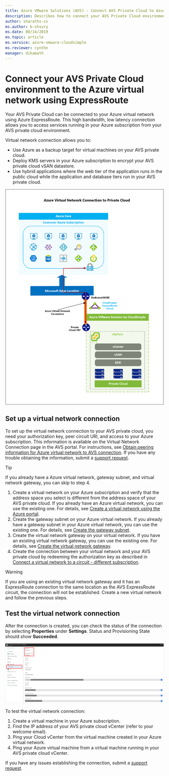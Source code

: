 ```yaml
--- 
title: Azure VMware Solutions (AVS) - Connect AVS Private Cloud to Azure network using ExpressRoute
description: Describes how to connect your AVS Private Cloud environment to the Azure virtual network using ExpressRoute
author: sharaths-cs
ms.author: b-shsury 
ms.date: 08/14/2019 
ms.topic: article 
ms.service: azure-vmware-cloudsimple 
ms.reviewer: cynthn 
manager: dikamath 
---
```


# Connect your AVS Private Cloud environment to the Azure virtual network using ExpressRoute

Your AVS Private Cloud can be connected to your Azure virtual network using Azure ExpressRoute. This high bandwidth, low latency connection allows you to access services running in your Azure subscription from your AVS private cloud environment.

Virtual network connection allows you to:

* Use Azure as a backup target for virtual machines on your AVS private cloud.
* Deploy KMS servers in your Azure subscription to encrypt your AVS private cloud vSAN datastore.
* Use hybrid applications where the web tier of the application runs in the public cloud while the application and database tiers run in your AVS private cloud.

![Azure ExpressRoute Connection to virtual network](media/cloudsimple-azure-network-connection.png)

## Set up a virtual network connection

To set up the virtual network connection to your AVS private cloud, you need your authorization key, peer circuit URI, and access to your Azure subscription. This information is available on the Virtual Network Connection page in the AVS portal. For instructions, see [Obtain peering information for Azure virtual network to AVS connection](virtual-network-connection.md). If you have any trouble obtaining the information, submit a <a href="https://portal.azure.com/#blade/Microsoft_Azure_Support/HelpAndSupportBlade/newsupportrequest" target="_blank">support request</a>.

> [!TIP]
> If you already have a Azure virtual network, gateway subnet, and virtual network gateway, you can skip to step 4.

1. Create a virtual network on your Azure subscription and verify that the address space you select is different from the address space of your AVS private cloud. If you already have an Azure virtual network, you can use the existing one. For details, see [Create a virtual network using the Azure portal](../virtual-network/quick-create-portal.md).
2. Create the gateway subnet on your Azure virtual network. If you already have a gateway subnet in your Azure virtual network, you can use the existing one. For details, see [Create the gateway subnet](../expressroute/expressroute-howto-add-gateway-portal-resource-manager.md#create-the-gateway-subnet).
3. Create the virtual network gateway on your virtual network. If you have an existing virtual network gateway, you can use the existing one. For details, see [Create the virtual network gateway](../expressroute/expressroute-howto-add-gateway-portal-resource-manager.md#create-the-virtual-network-gateway).
4. Create the connection between your virtual network and your AVS private cloud by redeeming the authorization key as described in [Connect a virtual network to a circuit - different subscription](../expressroute/expressroute-howto-linkvnet-portal-resource-manager.md#connect-a-vnet-to-a-circuit---different-subscription).

> [!WARNING]
> If you are using an existing virtual network gateway and it has an ExpressRoute connection to the same location as the AVS ExpressRoute circuit, the connection will not be established. Create a new virtual network and follow the previous steps.

## Test the virtual network connection

After the connection is created, you can check the status of the connection by selecting **Properties** under **Settings**. Status and Provisioning State should show **Succeeded**.

![Connection Status](media/azure-expressroute-connection.png)

To test the virtual network connection:

1. Create a virtual machine in your Azure subscription.
2. Find the IP address of your AVS private cloud vCenter (refer to your welcome email).
3. Ping your Cloud vCenter from the virtual machine created in your Azure virtual network.
4. Ping your Azure virtual machine from a virtual machine running in your AVS private cloud vCenter.

If you have any issues establishing the connection, submit a <a href="https://portal.azure.com/#blade/Microsoft_Azure_Support/HelpAndSupportBlade/newsupportrequest" target="_blank">support request</a>.
